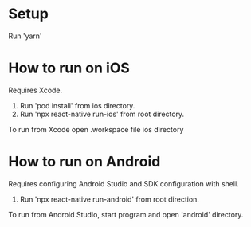 # Setup

Run 'yarn'


# How to run on iOS

Requires Xcode.

1. Run 'pod install' from ios directory.
2. Run 'npx react-native run-ios' from root directory.

To run from Xcode open .workspace file ios directory


# How to run on Android

Requires configuring Android Studio and SDK configuration with shell.

1. Run 'npx react-native run-android' from root direction.

To run from Android Studio, start program and open 'android' directory.
